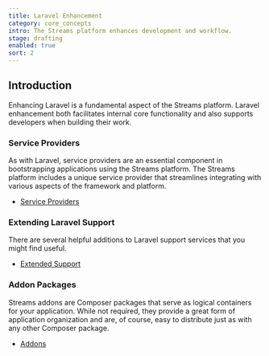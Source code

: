 ```yaml
---
title: Laravel Enhancement
category: core_concepts
intro: The Streams platform enhances development and workflow.
stage: drafting
enabled: true
sort: 2
---
```


## Introduction

Enhancing Laravel is a fundamental aspect of the Streams platform. Laravel enhancement both facilitates internal core functionality and also supports developers when building their work.

### Service Providers

As with Laravel, service providers are an essential component in bootstrapping applications using the Streams platform. The Streams platform includes a unique service provider that streamlines integrating with various aspects of the framework and platform.

- [Service Providers](core/providers)

### Extending Laravel Support

There are several helpful additions to Laravel support services that you might find useful.

- [Extended Support](core/support)

### Addon Packages

Streams addons are Composer packages that serve as logical containers for your application. While not required, they provide a great form of application organization and are, of course, easy to distribute just as with any other Composer package.

- [Addons](core/addons)
